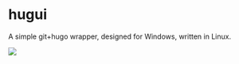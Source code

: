 # hugui

A simple git+hugo wrapper, designed for Windows, written in Linux.

![](https://media.discordapp.net/attachments/361920025051004939/663236059185938472/unknown.png)
